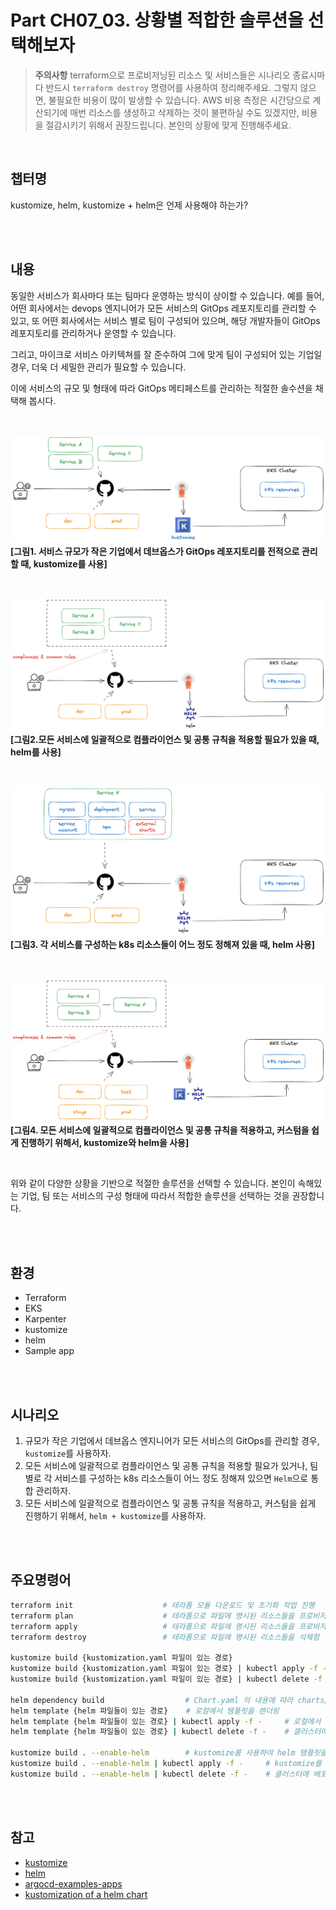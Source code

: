 # Part CH07_03. 상황별 적합한 솔루션을 선택해보자
> **주의사항**
terraform으로 프로비저닝된 리소스 및 서비스들은 시나리오 종료시마다 반드시 `terraform destroy` 명령어를 사용하여 정리해주세요. 그렇지 않으면, 불필요한 비용이 많이 발생할 수 있습니다. AWS 비용 측정은 시간당으로 계산되기에 매번 리소스를 생성하고 삭제하는 것이 불편하실 수도 있겠지만, 비용을 절감시키기 위해서 권장드립니다. 본인의 상황에 맞게 진행해주세요.

<br>

## 챕터명

kustomize, helm, kustomize + helm은 언제 사용해야 하는가?

<br><br>

## 내용

동일한 서비스가 회사마다 또는 팀마다 운영하는 방식이 상이할 수 있습니다. 예를 들어, 어떤 회사에서는 devops 엔지니어가 모든 서비스의 GitOps 레포지토리를 관리할 수 있고, 또 어떤 회사에서는 서비스 별로 팀이 구성되어 있으며, 해당 개발자들이 GitOps 레포지토리를 관리하거나 운영할 수 있습니다.

그리고, 마이크로 서비스 아키텍쳐를 잘 준수하여 그에 맞게 팀이 구성되어 있는 기업일 경우, 더욱 더 세밀한 관리가 필요할 수 있습니다.

이에 서비스의 규모 및 형태에 따라 GitOps 메티페스트를 관리하는 적절한 솔수션을 채택해 봅시다.

<br>

![kustomize](../../images/06-senario01.png)
**[그림1. 서비스 규모가 작은 기업에서 데브옵스가 GitOps 레포지토리를 전적으로 관리할 때, kustomize를 사용]**

<br>

![helm_01](../../images/06-senario02.png)
**[그림2.모든 서비스에 일괄적으로 컴플라이언스 및 공통 규칙을 적용할 필요가 있을 때, helm를 사용]**

<br>

![helm_02](../../images/06-senario03.png)
**[그림3. 각 서비스를 구성하는 k8s 리소스들이 어느 정도 정해져 있을 때, helm 사용]**

<br>

![helm_kustomize](../../images/06-senario04.png)
**[그림4. 모든 서비스에 일괄적으로 컴플라이언스 및 공통 규칙을 적용하고, 커스텀을 쉽게 진행하기 위해서, kustomize와 helm을 사용]**

<br>

위와 같이 다양한 상황을 기반으로 적절한 솔루션을 선택할 수 있습니다. 본인이 속해있는 기업, 팀 또는 서비스의 구성 형태에 따라서 적합한 솔루션을 선택하는 것을 권장합니다.

<br><br>

## 환경

- Terraform
- EKS
- Karpenter
- kustomize
- helm
- Sample app

<br><br>

## 시나리오

1. 규모가 작은 기업에서 데브옵스 엔지니어가 모든 서비스의 GitOps를 관리할 경우, `kustomize`를 사용하자.
2. 모든 서비스에 일괄적으로 컴플라이언스 및 공통 규칙을 적용할 필요가 있거나, 팀 별로 각 서비스를 구성하는 k8s 리소스들이 어느 정도 정해져 있으면 `Helm`으로 통합 관리하자.
3. 모든 서비스에 일괄적으로 컴플라이언스 및 공통 규칙을 적용하고, 커스텀을 쉽게 진행하기 위해서, `helm + kustomize`를 사용하자.

<br><br>

## 주요명령어

```bash
terraform init                    # 테라폼 모듈 다운로드 및 초기화 작업 진행
terraform plan                    # 테라폼으로 파일에 명시된 리소스들을 프로비저닝 하기 전 확인단계
terraform apply                   # 테라폼으로 파일에 명시된 리소스들을 프로비저닝
terraform destroy                 # 테라폼으로 파일에 명시된 리소스들을 삭제함

kustomize build {kustomization.yaml 파일이 있는 경로}                         # 커스텀이 적용된 yaml파일을 만듬
kustomize build {kustomization.yaml 파일이 있는 경로} | kubectl apply -f -    # 커스텀이 적용된 yaml파일을 만들어 클러스터에 배포
kustomize build {kustomization.yaml 파일이 있는 경로} | kubectl delete -f -   # 클러스터에 배포된 k8s 리소스들을 모두 삭제

helm dependency build                  # Chart.yaml 의 내용에 따라 charts/ 업데이트
helm template {helm 파일들이 있는 경로}    # 로컬에서 템플릿을 렌더링
helm template {helm 파일들이 있는 경로} | kubectl apply -f -     # 로컬에서 템플릿을 렌더링 후, 클러스터에 배포
helm template {helm 파일들이 있는 경로} | kubectl delete -f -    # 클러스터에 배포된 k8s 리소스들을 모두 삭제

kustomize build . --enable-helm        # kustomize를 사용하여 helm 템플릿을 렌더링 한 후, 커스텀이 적용된 yaml파일을 만듬
kustomize build . --enable-helm | kubectl apply -f -     # kustomize를 사용하여 helm 템플릿을 렌더링 한 후, 커스텀이 적용된 yaml파일을 기반으로 클러스터에 배포
kustomize build . --enable-helm | kubectl delete -f -    # 클러스터에 배포된 k8s 리소스들을 모두 삭제
```

<br><br>

## 참고
- [kustomize](https://kustomize.io/)
- [helm](https://helm.sh/)
- [argocd-examples-apps](https://github.com/kmaster8/argocd-example-apps)
- [kustomization of a helm chart](https://github.com/kubernetes-sigs/kustomize/blob/master/examples/chart.md#kustomization-of-a-helm-chart)